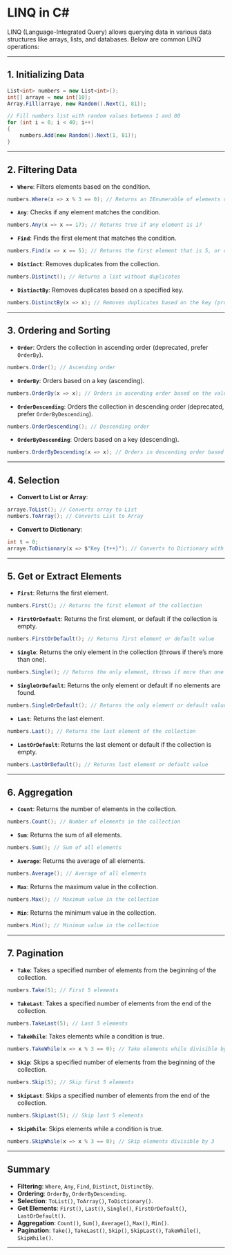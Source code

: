 # **LINQ in C#**

LINQ (Language-Integrated Query) allows querying data in various data structures like arrays, lists, and databases. Below are common LINQ operations:

---

## **1. Initializing Data**

```csharp
List<int> numbers = new List<int>();
int[] arraye = new int[10];
Array.Fill(arraye, new Random().Next(1, 81));

// Fill numbers list with random values between 1 and 80
for (int i = 0; i < 40; i++)
{
    numbers.Add(new Random().Next(1, 81));
}
```

---

## **2. Filtering Data**

- **`Where`**: Filters elements based on the condition.

```csharp
numbers.Where(x => x % 3 == 0); // Returns an IEnumerable of elements divisible by 3
```

- **`Any`**: Checks if any element matches the condition.

```csharp
numbers.Any(x => x == 17); // Returns true if any element is 17
```

- **`Find`**: Finds the first element that matches the condition.

```csharp
numbers.Find(x => x == 5); // Returns the first element that is 5, or default if not found
```

- **`Distinct`**: Removes duplicates from the collection.

```csharp
numbers.Distinct(); // Returns a list without duplicates
```

- **`DistinctBy`**: Removes duplicates based on a specified key.

```csharp
numbers.DistinctBy(x => x); // Removes duplicates based on the key (property)
```

---

## **3. Ordering and Sorting**

- **`Order`**: Orders the collection in ascending order (deprecated, prefer `OrderBy`).

```csharp
numbers.Order(); // Ascending order
```

- **`OrderBy`**: Orders based on a key (ascending).

```csharp
numbers.OrderBy(x => x); // Orders in ascending order based on the value
```

- **`OrderDescending`**: Orders the collection in descending order (deprecated, prefer `OrderByDescending`).

```csharp
numbers.OrderDescending(); // Descending order
```

- **`OrderByDescending`**: Orders based on a key (descending).

```csharp
numbers.OrderByDescending(x => x); // Orders in descending order based on the value
```

---

## **4. Selection**

- **Convert to List or Array**:

```csharp
arraye.ToList(); // Converts array to List
numbers.ToArray(); // Converts List to Array
```

- **Convert to Dictionary**:

```csharp
int t = 0;
arraye.ToDictionary(x => $"Key {t++}"); // Converts to Dictionary with custom keys
```

---

## **5. Get or Extract Elements**

- **`First`**: Returns the first element.

```csharp
numbers.First(); // Returns the first element of the collection
```

- **`FirstOrDefault`**: Returns the first element, or default if the collection is empty.

```csharp
numbers.FirstOrDefault(); // Returns first element or default value
```

- **`Single`**: Returns the only element in the collection (throws if there’s more than one).

```csharp
numbers.Single(); // Returns the only element, throws if more than one exists
```

- **`SingleOrDefault`**: Returns the only element or default if no elements are found.

```csharp
numbers.SingleOrDefault(); // Returns the only element or default value
```

- **`Last`**: Returns the last element.

```csharp
numbers.Last(); // Returns the last element of the collection
```

- **`LastOrDefault`**: Returns the last element or default if the collection is empty.

```csharp
numbers.LastOrDefault(); // Returns last element or default value
```

---

## **6. Aggregation**

- **`Count`**: Returns the number of elements in the collection.

```csharp
numbers.Count(); // Number of elements in the collection
```

- **`Sum`**: Returns the sum of all elements.

```csharp
numbers.Sum(); // Sum of all elements
```

- **`Average`**: Returns the average of all elements.

```csharp
numbers.Average(); // Average of all elements
```

- **`Max`**: Returns the maximum value in the collection.

```csharp
numbers.Max(); // Maximum value in the collection
```

- **`Min`**: Returns the minimum value in the collection.

```csharp
numbers.Min(); // Minimum value in the collection
```

---

## **7. Pagination**

- **`Take`**: Takes a specified number of elements from the beginning of the collection.

```csharp
numbers.Take(5); // First 5 elements
```

- **`TakeLast`**: Takes a specified number of elements from the end of the collection.

```csharp
numbers.TakeLast(5); // Last 5 elements
```

- **`TakeWhile`**: Takes elements while a condition is true.

```csharp
numbers.TakeWhile(x => x % 3 == 0); // Take elements while divisible by 3
```

- **`Skip`**: Skips a specified number of elements from the beginning of the collection.

```csharp
numbers.Skip(5); // Skip first 5 elements
```

- **`SkipLast`**: Skips a specified number of elements from the end of the collection.

```csharp
numbers.SkipLast(5); // Skip last 5 elements
```

- **`SkipWhile`**: Skips elements while a condition is true.

```csharp
numbers.SkipWhile(x => x % 3 == 0); // Skip elements divisible by 3
```

---

## **Summary**

- **Filtering**: `Where`, `Any`, `Find`, `Distinct`, `DistinctBy`.
- **Ordering**: `OrderBy`, `OrderByDescending`.
- **Selection**: `ToList()`, `ToArray()`, `ToDictionary()`.
- **Get Elements**: `First()`, `Last()`, `Single()`, `FirstOrDefault()`, `LastOrDefault()`.
- **Aggregation**: `Count()`, `Sum()`, `Average()`, `Max()`, `Min()`.
- **Pagination**: `Take()`, `TakeLast()`, `Skip()`, `SkipLast()`, `TakeWhile()`, `SkipWhile()`.

---
